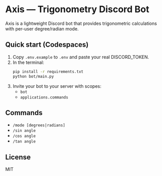 # Axis — Trigonometry Discord Bot

Axis is a lightweight Discord bot that provides trigonometric calculations with per-user degree/radian mode.

## Quick start (Codespaces)

1. Copy `.env.example` to `.env` and paste your real DISCORD_TOKEN.
2. In the terminal:
   ```bash
   pip install -r requirements.txt
   python bot/main.py
   ```
3. Invite your bot to your server with scopes:
   - `bot`
   - `applications.commands`

## Commands
- `/mode [degrees|radians]`
- `/sin angle`
- `/cos angle`
- `/tan angle`

## License
MIT
